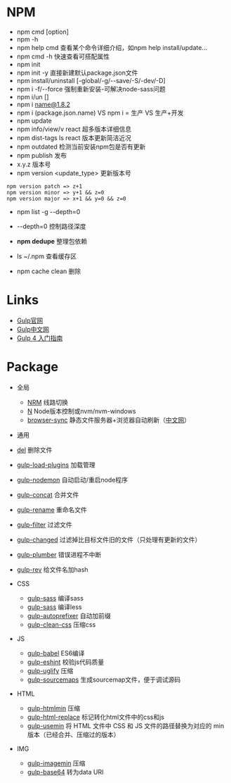 # NPM

- npm cmd [option]
- npm -h
 - npm help cmd 查看某个命令详细介绍，如npm help install/update...
 - npm cmd -h 快速查看可搭配属性
- npm init
 - npm init -y 直接新建默认package.json文件
- npm install/uninstall [-global/-g/--save/-S/-dev/-D]
 - npm i -f/--force 强制重新安装-可解决node-sass问题
 - npm i/un []
 - npm i name@1.8.2
 - npm i (package.json.name) VS npm i = 生产 VS 生产+开发
- npm update
 - npm info/view/v react 超多版本详细信息
 - npm dist-tags ls react 版本更新简洁近况
 - npm outdated 检测当前安装npm包是否有更新
- npm publish 发布
 - x.y.z 版本号
 - npm version <update_type> 更新版本号

```
npm version patch => z+1
npm version minor => y+1 && z=0
npm version major => x+1 && y=0 && z=0
```

- npm list -g --depth=0

 - --depth=0 控制路径深度

- **npm dedupe** 整理包依赖
- ls ~/.npm 查看缓存区
 - npm cache clean 删除

# Links


- [Gulp官网](http://gulpjs.com/)
- [Gulp中文网](http://www.gulpjs.com.cn/)
- [Gulp 4 入门指南](https://github.com/cssmagic/blog/issues/62)

# Package


- 全局
  - [NRM](https://www.npmjs.com/package/nrm) 线路切换
  - [N](https://www.npmjs.com/package/n) Node版本控制或nvm/nvm-windows
  - [browser-sync](https://www.npmjs.com/package/browser-sync) 静态文件服务器+浏览器自动刷新（[中文网](http://www.browsersync.cn/)）

- 通用
 - [del](https://www.npmjs.com/package/del) 删除文件
  - [gulp-load-plugins](https://www.npmjs.com/package/gulp-load-plugins) 加载管理
  - [gulp-nodemon](https://www.npmjs.com/package/gulp-nodemon) 自动启动/重启node程序
  - [gulp-concat](https://www.npmjs.com/package/gulp-concat) 合并文件
  - [gulp-rename](https://www.npmjs.com/package/gulp-rename) 重命名文件
  - [gulp-filter](https://www.npmjs.com/package/gulp-filter) 过滤文件
  - [gulp-changed](https://www.npmjs.com/package/gulp-changed) 过滤掉比目标文件旧的文件（只处理有更新的文件）
  - [gulp-plumber](https://www.npmjs.com/package/gulp-plumber) 错误进程不中断
  - [gulp-rev](https://www.npmjs.com/package/gulp-rev) 给文件名加hash

- CSS
  - [gulp-sass](https://www.npmjs.com/package/gulp-sass) 编译sass
  - [gulp-sass](https://www.npmjs.com/package/gulp-less) 编译less
  - [gulp-autoprefixer](https://www.npmjs.com/package/gulp-autoprefixer) 自动加前缀
  - [gulp-clean-css](https://www.npmjs.com/package/gulp-clean-css) 压缩css

- JS 
  - [gulp-babel](https://www.npmjs.com/package/gulp-babel) ES6编译
  - [gulp-eshint](https://www.npmjs.com/package/gulp-eslint) 校验js代码质量
  - [gulp-uglify](https://www.npmjs.com/package/gulp-uglify) 压缩
  - [gulp-sourcemaps](https://www.npmjs.com/package/gulp-sourcemaps) 生成sourcemap文件，便于调试源码

- HTML 

  - [gulp-htmlmin](https://www.npmjs.com/package/gulp-htmlmin) 压缩
  - [gulp-html-replace](https://www.npmjs.com/package/gulp-html-replace) 标记转化html文件中的css和js
  - [gulp-usemin](https://www.npmjs.com/package/gulp-usemin) 将 HTML 文件中 CSS 和 JS 文件的路径替换为对应的 min 版本（已经合并、压缩过的版本）

- IMG

  - [gulp-imagemin](https://www.npmjs.com/package/gulp-imagemin) 压缩
  - [gulp-base64](https://www.npmjs.com/package/gulp-base64) 转为data URI


